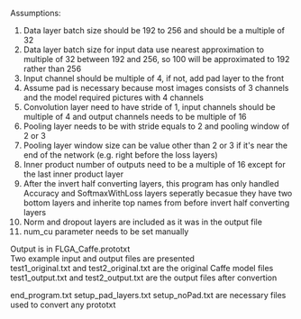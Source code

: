 Assumptions:  

1. Data layer batch size should be 192 to 256 and should be a multiple of 32
2. Data layer batch size for input data use nearest approximation to multiple of 32 between 192 and 256, so 100 will be 
   approximated to 192 rather than 256
3. Input channel should be multiple of 4, if not, add pad layer to the front
4. Assume pad is necessary because most images consists of 3 channels and the model required pictures with 4 channels
5. Convolution layer need to have stride of 1, input channels should be multiple of 4 and output channels needs to be
   multiple of 16
6. Pooling layer needs to be with stride equals to 2 and pooling window of 2 or 3
7. Pooling layer window size can be value other than 2 or 3 if it's near the end of the network (e.g. right before the loss        layers)
8. Inner product number of outputs need to be a multiple of 16 except for the last inner product layer
9. After the invert half converting layers, this program has only handled Accuracy and SoftmaxWithLoss layers seperatly 
   becasue they have two bottom layers and inherite top names from before invert half converting layers
10. Norm and dropout layers are included as it was in the output file
11. num_cu parameter needs to be set manually

Output is in FLGA_Caffe.prototxt  
Two example input and output files are presented  
test1_original.txt and test2_original.txt are the original Caffe model files  
test1_output.txt and test2_output.txt are the output files after convertion  

end_program.txt setup_pad_layers.txt setup_noPad.txt are necessary files used to convert any prototxt
